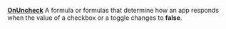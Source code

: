 [**OnUncheck**](properties-actions.md) A formula or formulas that determine how an app responds when the value of a checkbox or a toggle changes to **false**.
